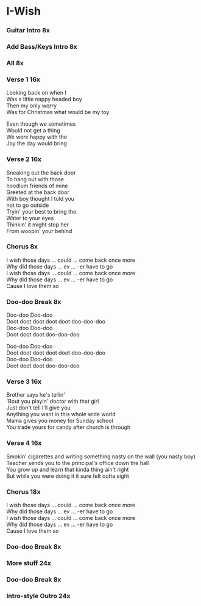 # I-Wish


### Guitar Intro  8x 

### Add Bass/Keys Intro  8x 

### All  8x 

### Verse 1  16x
Looking back on when I  
Was a little nappy headed boy  
Then my only worry  
Was for Christmas what would be my toy 

Even though we sometimes  
Would not get a thing  
We were happy with the  
Joy the day would bring  

### Verse 2  16x
Sneaking out the back door  
To hang out with those  
hoodlum friends of mine  
Greeted at the back door  
With boy thought I told you  
not to go outside  
Tryin' your best to bring the  
Water to your eyes  
Thinkin' it might stop her  
From woopin' your behind  

### Chorus  8x
I wish those days ... could ... come back once more  
Why did those days ... ev ... -er have to go  
I wish those days ... could ... come back once more    
Why did those days ... ev ... -er have to go  
Cause I love them so  

### Doo-doo Break  8x
Doo-doo Doo-doo  
Doot doot doot doot doot doo-doo-doo  
Doo-doo Doo-doo  
Doot doot doot doo-doo-doo  

Doo-doo Doo-doo  
Doot doot doot doot doot doo-doo-doo  
Doo-doo Doo-doo  
Doot doot doot doo-doo-doo  

### Verse 3  16x
Brother says he's tellin'  
'Bout you playin' doctor with that girl  
Just don't tell I'll give you  
Anything you want in this whole wide world  
Mama gives you money 
for Sunday school  
You trade yours for candy
after church is through  

### Verse 4  16x
Smokin' cigarettes and 
writing something nasty on the wall (you nasty boy)  
Teacher sends you to the 
principal's office down the hall  
You grow up and learn that
kinda thing ain't right  
But while you were doing it
it sure felt outta sight  

### Chorus  18x
I wish those days ... could ... come back once more  
Why did those days ... ev ... -er have to go  
I wish those days ... could ... come back once more    
Why did those days ... ev ... -er have to go  
Cause I love them so 

### Doo-doo Break  8x

### More stuff  24x  

### Doo-doo Break  8x

### Intro-style Outro  24x 
